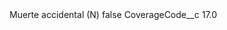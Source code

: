 <?xml version="1.0" encoding="UTF-8"?>
<CustomMetadata xmlns="http://soap.sforce.com/2006/04/metadata" xmlns:xsi="http://www.w3.org/2001/XMLSchema-instance" xmlns:xsd="http://www.w3.org/2001/XMLSchema">
    <label>Muerte accidental (N)</label>
    <protected>false</protected>
    <values>
        <field>CoverageCode__c</field>
        <value xsi:type="xsd:double">17.0</value>
    </values>
</CustomMetadata>
